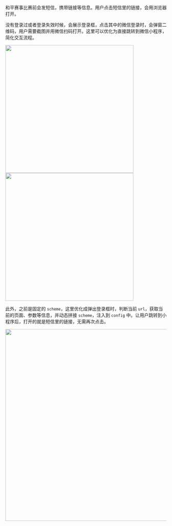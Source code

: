 和平赛事比赛前会发短信，携带链接等信息。用户点击短信里的链接，会用浏览器打开。

没有登录过或者登录失效时候，会展示登录框，点击其中的微信登录时，会弹窗二维码，用户需要截图并用微信扫码打开。这里可以优化为直接跳转到微信小程序，简化交互流程。

<img src="https://mike-1255355338.cos.ap-guangzhou.myqcloud.com/article/2025/2/own_mike_46a6960bf2b96d92d7.gif" height="400">

<img src="https://mike-1255355338.cos.ap-guangzhou.myqcloud.com/article/2025/2/own_mike_f6aec9336555447752.gif" height="400">

此外，之前是固定的 `scheme`，这里优化成弹出登录框时，判断当前 `url`，获取当前的页面、参数等信息，并动态拼接 `scheme`，注入到 `config` 中。让用户跳转到小程序后，打开的就是短信里的链接，无需再次点击。

<img src="https://mike-1255355338.cos.ap-guangzhou.myqcloud.com/article/2025/3/own_mike_1a890f145f7c51545e.png" width="600">

